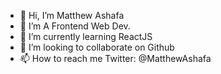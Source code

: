 - 👋 Hi, I’m Matthew Ashafa
- 👀 I’m A Frontend Web Dev. 
- 🌱 I’m currently learning ReactJS
- 💞️ I’m looking to collaborate on Github
- 📫 How to reach me Twitter: @MatthewAshafa

<!---
MatthewAshafa1/MatthewAshafa1 is a ✨ special ✨ repository because its `README.md` (this file) appears on your GitHub profile.
You can click the Preview link to take a look at your changes.
--->
